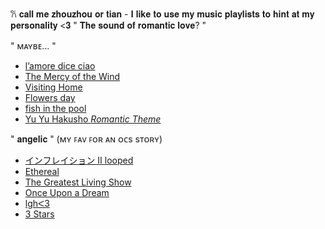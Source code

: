 𐙚 𝐜𝐚𝐥𝐥 𝐦𝐞 𝐳𝐡𝐨𝐮𝐳𝐡𝐨𝐮 𝐨𝐫 𝐭𝐢𝐚𝐧 - 𝐈 𝐥𝐢𝐤𝐞 𝐭𝐨 𝐮𝐬𝐞 𝐦𝐲 𝐦𝐮𝐬𝐢𝐜 𝐩𝐥𝐚𝐲𝐥𝐢𝐬𝐭𝐬 𝐭𝐨 𝐡𝐢𝐧𝐭 𝐚𝐭 𝐦𝐲 𝐩𝐞𝐫𝐬𝐨𝐧𝐚𝐥𝐢𝐭𝐲 <𝟑
" 𝐓𝐡𝐞 𝐬𝐨𝐮𝐧𝐝 𝐨𝐟 𝐫𝐨𝐦𝐚𝐧𝐭𝐢𝐜 𝐥𝐨𝐯𝐞? "

 " ᴍᴀʏʙᴇ... "
- [l’amore dice ciao](https://youtu.be/M4mB_z39SD8?si=t7LNC0vkd1oLToi2)
- [The Mercy of the Wind](https://youtu.be/DX6QHjx_RYw?si=xNqCWsKVI2FZXJPF)
- [Visiting Home](https://youtu.be/ofA99CchGtM?si=Fgsx66eYJlt17FFw)
- [Flowers day](https://youtu.be/Q6CmyFu2Pak?si=Srlj7Inw3YAbGnhT)
- [fish in the pool](https://youtu.be/ge-OARWV9sE?si=sEI_f5wZTefohl8c)
- [Yu Yu Hakusho *Romantic Theme*](https://youtu.be/k8aAJ4_tSi8?si=Ujlp5pMOZH7i2dfk)

 " 𝐚𝐧𝐠𝐞𝐥𝐢𝐜 " (ᴍʏ ꜰᴀᴠ ꜰᴏʀ ᴀɴ ᴏᴄs sᴛᴏʀʏ)
 - [インフレイション II looped](https://youtu.be/ZIRNfRvIwE4?si=_IpcJq1pnpDOTh_r)
 - [Ethereal](https://youtu.be/sYvqEh0Wdec?si=8fvHymiVLDjq8QiR)
 - [The Greatest Living Show](https://youtu.be/qFow8LkHtlU?si=UXPNuvaAineH4TlY)
 - [Once Upon a Dream](https://youtu.be/8Y2BHJIQFNY?si=ug9TN3rhgig624bV)
 - [lghᐸ3](https://youtu.be/z4f5VbcLA-Q?si=JJmzCOJjG6c216aU)
 - [3 Stars](https://youtu.be/iQJ-FY7lrkU?si=Do8e1vqaPRBCXTWq)
